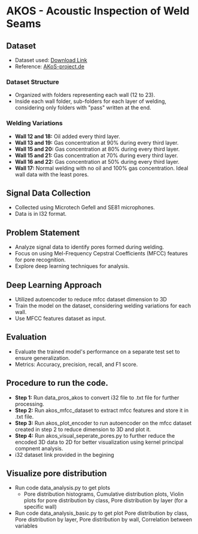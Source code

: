 # AKOS - Acoustic Inspection of Weld Seams

## Dataset
- Dataset used: [Download Link](https://nx21454.your-storageshare.de/s/C5SF9GKQpzHRXfT/authenticate/showShare)
- Reference: [AKoS-project.de](https://www.akos-projekt.de/index.php/beitraege)

### Dataset Structure
- Organized with folders representing each wall (12 to 23).
- Inside each wall folder, sub-folders for each layer of welding, considering only folders with "pass" written at the end.

### Welding Variations
- **Wall 12 and 18:** Oil added every third layer.
- **Wall 13 and 19:** Gas concentration at 90% during every third layer.
- **Wall 15 and 20:** Gas concentration at 80% during every third layer.
- **Wall 15 and 21:** Gas concentration at 70% during every third layer.
- **Wall 16 and 22:** Gas concentration at 50% during every third layer.
- **Wall 17:** Normal welding with no oil and 100% gas concentration. Ideal wall data with the least pores.

## Signal Data Collection
- Collected using Microtech Gefell and SE81 microphones.
- Data is in I32 format.

## Problem Statement
- Analyze signal data to identify pores formed during welding.
- Focus on using Mel-Frequency Cepstral Coefficients (MFCC) features for pore recognition.
- Explore deep learning techniques for analysis.

## Deep Learning Approach
- Utilized autoencoder to reduce mfcc dataset dimension to 3D 
- Train the model on the dataset, considering welding variations for each wall.
- Use MFCC features dataset as input.

## Evaluation
- Evaluate the trained model's performance on a separate test set to ensure generalization.
- Metrics: Accuracy, precision, recall, and F1 score.

## Procedure to run the code.
- **Step 1:** Run data_pros_akos to convert i32 file to .txt file for further processing.
- **Step 2:** Run akos_mfcc_dataset to extract mfcc features and store it in .txt file.
- **Step 3:** Run akos_plot_encoder to run autoencoder on the mfcc dataset created in step 2 to reduce dimension to 3D and plot it.
- **Step 4:** Run akos_visual_seperate_pores.py to further reduce the encoded 3D data to 2D for better visualization using kernel principal compnent analysis.
- i32 dataset link provided in the begining
## Visualize pore distribution
- Run code data_analysis.py to get plots
  - Pore distribution histograms, Cumulative distribution plots, Violin plots for pore distribution by class, Pore distribution by layer (for a specific wall)
- Run code data_analysis_basic.py to get plot Pore distribution by class, Pore distribution by layer, Pore distribution by wall, Correlation between variables  
